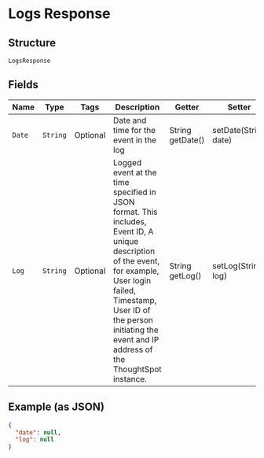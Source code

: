 
# Logs Response

## Structure

`LogsResponse`

## Fields

| Name | Type | Tags | Description | Getter | Setter |
|  --- | --- | --- | --- | --- | --- |
| `Date` | `String` | Optional | Date and time for the event in the log | String getDate() | setDate(String date) |
| `Log` | `String` | Optional | Logged event at the time specified in JSON format. This includes, Event ID, A unique description of the event, for example, User login failed, Timestamp, User ID of the person initiating the event and IP address of the ThoughtSpot instance. | String getLog() | setLog(String log) |

## Example (as JSON)

```json
{
  "date": null,
  "log": null
}
```

